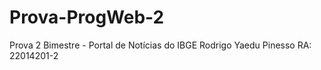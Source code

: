 # Prova-ProgWeb-2
Prova 2 Bimestre - Portal de Notícias do IBGE
Rodrigo Yaedu Pinesso
RA: 22014201-2
